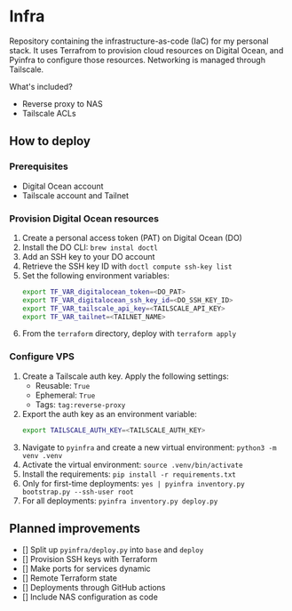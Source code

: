 # Infra

Repository containing the infrastructure-as-code (IaC) for my personal stack. It
uses Terrafrom to provision cloud resources on Digital Ocean, and Pyinfra to
configure those resources. Networking is managed through Tailscale.

What's included?
- Reverse proxy to NAS
- Tailscale ACLs

## How to deploy

### Prerequisites

- Digital Ocean account
- Tailscale account and Tailnet

### Provision Digital Ocean resources

1. Create a personal access token (PAT) on Digital Ocean (DO)
2. Install the DO CLI: `brew instal doctl`
3. Add an SSH key to your DO account
4. Retrieve the SSH key ID with `doctl compute ssh-key list`
5. Set the following environment variables:
    ```bash
    export TF_VAR_digitalocean_token=<DO_PAT>
    export TF_VAR_digitalocean_ssh_key_id=<DO_SSH_KEY_ID>
    export TF_VAR_tailscale_api_key=<TAILSCALE_API_KEY>
    export TF_VAR_tailnet=<TAILNET_NAME>
    ```
6. From the `terraform` directory, deploy with `terraform apply`

### Configure VPS

1. Create a Tailscale auth key. Apply the following settings:
    - Reusable: `True`
    - Ephemeral: `True`
    - Tags: `tag:reverse-proxy`
2. Export the auth key as an environment variable:
    ```bash
    export TAILSCALE_AUTH_KEY=<TAILSCALE_AUTH_KEY>
    ```
3. Navigate to `pyinfra` and create a new virtual environment: `python3 -m venv
   .venv`
4. Activate the virtual environment: `source .venv/bin/activate`
5. Install the requirements: `pip install -r requirements.txt`
6. Only for first-time deployments: `yes | pyinfra inventory.py bootstrap.py
   --ssh-user root`
7. For all deployments: `pyinfra inventory.py deploy.py`

## Planned improvements
- [] Split up `pyinfra/deploy.py` into `base` and `deploy`
- [] Provision SSH keys with Terraform
- [] Make ports for services dynamic
- [] Remote Terraform state
- [] Deployments through GitHub actions
- [] Include NAS configuration as code